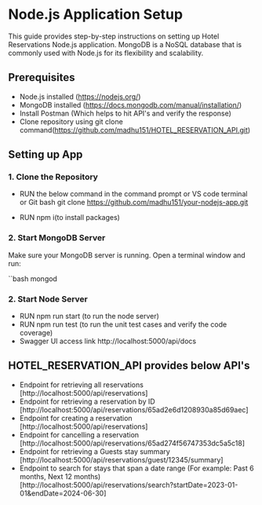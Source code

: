 # Node.js Application Setup

This guide provides step-by-step instructions on setting up Hotel Reservations Node.js application. MongoDB is a NoSQL database that is commonly used with Node.js for its flexibility and scalability.

## Prerequisites

- Node.js installed (https://nodejs.org/)
- MongoDB installed (https://docs.mongodb.com/manual/installation/)
- Install Postman (Which helps to hit API's and verify the response)
- Clone repository using git clone command(https://github.com/madhu151/HOTEL_RESERVATION_API.git)

## Setting up App
### 1. Clone the Repository
 - RUN the below command in the command prompt or VS code terminal or Git bash
    git clone https://github.com/madhu151/your-nodejs-app.git

 - RUN npm i(to install packages)

### 2. Start MongoDB Server

Make sure your MongoDB server is running. Open a terminal window and run:

``bash
mongod

### 2. Start Node Server
 - RUN npm run start (to run the node server)
 - RUN npm run test (to run the unit test cases and verify the code coverage)
 - Swagger UI access link http://localhost:5000/api/docs

## HOTEL_RESERVATION_API provides below API's
 - Endpoint for retrieving all reservations [http://localhost:5000/api/reservations]
 - Endpoint for retrieving a reservation by ID [http://localhost:5000/api/reservations/65ad2e6d1208930a85d69aec]
 - Endpoint for creating a reservation [http://localhost:5000/api/reservations]
 - Endpoint for cancelling a reservation [http://localhost:5000/api/reservations/65ad274f56747353dc5a5c18]
 - Endpoint for retrieving a Guests stay summary [http://localhost:5000/api/reservations/guest/12345/summary]
 - Endpoint to search for stays that span a date range (For example: Past 6 months, Next 12 months) [http://localhost:5000/api/reservations/search?startDate=2023-01-01&endDate=2024-06-30]

